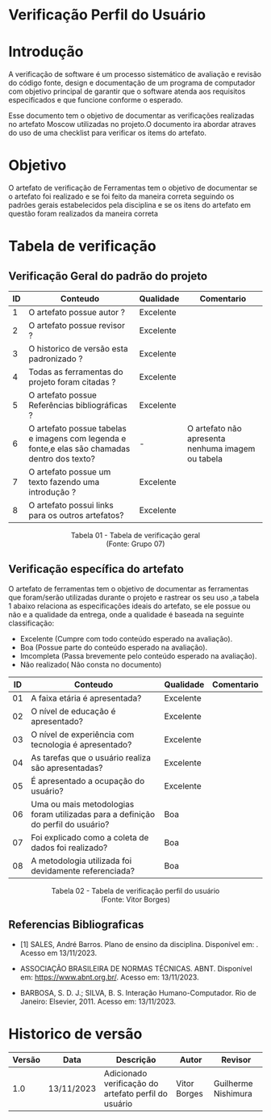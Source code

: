 # Verificação Perfil do Usuário

# Introdução

A verificação de software é um processo sistemático de avaliação e revisão do código fonte, design e documentação de um programa de computador com objetivo principal de garantir que o software atenda aos requisitos especificados e que funcione conforme o esperado. 

Esse documento tem o objetivo de documentar as verificações realizadas no artefato Moscow utilizadas no projeto.O documento ira abordar atraves do uso de uma checklist para verificar os items do artefato.

# Objetivo

O artefato de verificação de Ferramentas tem o objetivo de documentar se o artefato foi realizado e se foi feito da maneira correta seguindo os padrões gerais estabelecidos pela disciplina e se os itens do artefato em questão foram realizados da maneira correta

# Tabela de verificação

## Verificação Geral do padrão do projeto

| ID | Conteudo                                                                                      | Qualidade | Comentario |
|----|-----------------------------------------------------------------------------------------------|-----------|------------|
| 1  | O artefato possue autor ?                                                                     |    Excelente       | |
| 2  | O artefato possue revisor ?                                                                   |     Excelente      | |
| 3  | O historico de versão esta padronizado ?                                                      |    Excelente       | |
| 4  | Todas as ferramentas do projeto foram citadas ?                                               |      Excelente    | |
| 5  | O artefato possue Referências bibliográficas ?                                                |    Excelente      | |
| 6  | O artefato possue tabelas e imagens com legenda e fonte,e elas são chamadas dentro dos texto? | - | O artefato não apresenta nenhuma imagem ou tabela |
| 7  | O artefato possue um texto fazendo uma introdução ?                                           |      Excelente   | |
| 8  | O artefato possui links para os outros artefatos?                                             |      Excelente   | |

<p align="center">
Tabela 01 - Tabela de verificação geral<br>
(Fonte: Grupo 07)
</p>

## Verificação específica do artefato

O artefato de ferramentas tem o objetivo de documentar as ferramentas que foram/serão utilizadas durante o projeto e rastrear os seu uso ,a tabela 1 abaixo relaciona as especificações ideais do artefato, se ele possue ou não e a qualidade da entrega, onde a qualidade é baseada na seguinte classificação:

- Excelente (Cumpre com todo conteúdo esperado na avaliação).
- Boa (Possue parte do conteúdo esperado na avaliação).
- Imcompleta (Passa brevemente pelo conteúdo esperado na avaliação).
- Não realizado( Não consta no documento)

| ID | Conteudo                                                              | Qualidade | Comentario |
|----|-----------------------------------------------------------------------|-----------|------------|
| 01 | A faixa etária é apresentada? | Excelente |            |
| 02 | O nível de educação é apresentado? | Excelente |
| 03 | O nível de experiência com tecnologia é apresentado? | Excelente |
| 04 | As tarefas que o usuário realiza são apresentadas? | Excelente |
| 05 | É apresentado a ocupação do usuário? | Excelente | |
| 06 | Uma ou mais metodologias foram utilizadas para a definição do perfil do usuário? | Boa | |
| 07 | Foi explicado como a coleta de dados foi realizado? | Boa | |
| 08 | A metodologia utilizada foi devidamente referenciada? | Boa | |

<p align="center">
Tabela 02 - Tabela de verificação perfil do usuário<br>
(Fonte: Vitor Borges)
</p>

## Referencias Bibliograficas

- [1] SALES, André Barros. Plano de ensino da disciplina. Disponível em: . Acesso em 13/11/2023.

- ASSOCIAÇÃO BRASILEIRA DE NORMAS TÉCNICAS. ABNT. Disponível em: https://www.abnt.org.br/. Acesso em: 13/11/2023.

- BARBOSA, S. D. J.; SILVA, B. S. Interação Humano-Computador. Rio de Janeiro: Elsevier, 2011. Acesso em: 13/11/2023.

# Historico de versão

| Versão | Data       | Descrição | Autor               | Revisor |
|--------|------------|-----------|---------------------|---------|
| 1.0    | 13/11/2023 | Adicionado verificação do artefato perfil do usuário | Vitor Borges | Guilherme Nishimura |
